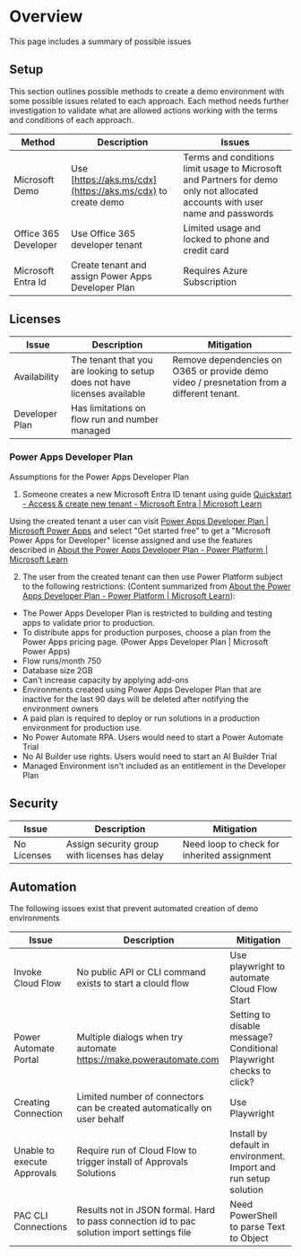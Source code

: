 # Overview

This page includes a summary of possible issues

## Setup

This section outlines possible methods to create a demo environment with some possible issues related to each approach. Each method needs further investigation to validate what are allowed actions working with the terms and conditions of each approach.

|Method|Description|Issues|
|------|-----------|------|
|Microsoft Demo|Use [https://aks.ms/cdx](https://aks.ms/cdx) to create demo|Terms and conditions limit usage to Microsoft and Partners for demo only not allocated accounts with user name and passwords|
|Office 365 Developer|Use Office 365 developer tenant|Limited usage and locked to phone and credit card|
|Microsoft Entra Id|Create tenant and assign Power Apps Developer Plan|Requires Azure Subscription|

## Licenses

|Issue|Description|Mitigation|
|-----|-----------|----------|
|Availability|The tenant that you are looking to setup does not have licenses available|Remove dependencies on O365 or provide demo video / presnetation from a different tenant.
|Developer Plan|Has limitations on flow run and number managed||

### Power Apps Developer Plan

Assumptions for the Power Apps Developer Plan

1. Someone creates a new Microsoft Entra ID tenant using guide [Quickstart - Access & create new tenant - Microsoft Entra | Microsoft Learn](https://learn.microsoft.com/azure/active-directory/fundamentals/create-new-tenant) 

Using the created tenant a user can visit [Power Apps Developer Plan | Microsoft Power Apps](https://powerapps.microsoft.com/developerplan/) and select "Get started free" to get a "Microsoft Power Apps for Developer" license assigned and use the features described in
[About the Power Apps Developer Plan - Power Platform | Microsoft Learn](https://learn.microsoft.com/power-platform/developer/plan#which-features-are-included-in-the-power-apps-developer-plan)

2. The user from the created tenant can then use Power Platform subject to the following restrictions: (Content summarized from
[About the Power Apps Developer Plan - Power Platform | Microsoft Learn](https://learn.microsoft.com/power-platform/developer/plan#which-features-are-included-in-the-power-apps-developer-plan)):

- The Power Apps Developer Plan is restricted to building and testing apps to validate prior to production.
- To distribute apps for production purposes, choose a plan from the Power Apps pricing page. (Power Apps Developer Plan | Microsoft Power Apps)
- Flow runs/month 750
- Database size 2GB
- Can't increase capacity by applying add-ons
- Environments created using Power Apps Developer Plan that are inactive for the last 90 days will be deleted after notifying the environment owners
- A paid plan is required to deploy or run solutions in a production environment for production use.
- No Power Automate RPA. Users would need to start a Power Automate Trial
- No AI Builder use rights. Users would need to start an AI Builder Trial
- Managed Environment isn't included as an entitlement in the Developer Plan

## Security

|Issue|Description|Mitigation|
|-----|-----------|----------|
|No Licenses|Assign security group with licenses has delay|Need loop to check for inherited assignment|

## Automation

The following issues exist that prevent automated creation of demo environments

|Issue|Description|Mitigation|
|-----|-----------|----------|
|Invoke Cloud Flow|No public API or CLI command exists to start a clould flow|Use playwright to automate Cloud Flow Start|
|Power Automate Portal|Multiple dialogs when try automate https://make.powerautomate.com|Setting to disable message? Conditional Playwright checks to click?|
|Creating Connection|Limited number of connectors can be created automatically on user behalf|Use Playwright|
|Unable to execute Approvals|Require run of Cloud Flow to trigger install of Approvals Solutions|Install by default in environment. Import and run setup solution|
|PAC CLI Connections|Results not in JSON formal. Hard to pass connection id to pac solution import settings file|Need PowerShell to parse Text to Object|
